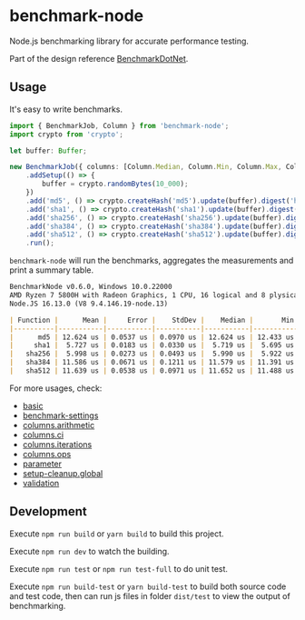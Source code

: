 # benchmark-node

Node.js benchmarking library for accurate performance testing.

Part of the design reference [BenchmarkDotNet].

[benchmarkdotnet]: https://github.com/dotnet/BenchmarkDotNet

## Usage

It's easy to write benchmarks.

```ts
import { BenchmarkJob, Column } from 'benchmark-node';
import crypto from 'crypto';

let buffer: Buffer;

new BenchmarkJob({ columns: [Column.Median, Column.Min, Column.Max, Column.Ops] })
    .addSetup(() => {
        buffer = crypto.randomBytes(10_000);
    })
    .add('md5', () => crypto.createHash('md5').update(buffer).digest('hex'))
    .add('sha1', () => crypto.createHash('sha1').update(buffer).digest('hex'))
    .add('sha256', () => crypto.createHash('sha256').update(buffer).digest('hex'))
    .add('sha384', () => crypto.createHash('sha384').update(buffer).digest('hex'))
    .add('sha512', () => crypto.createHash('sha512').update(buffer).digest('hex'))
    .run();
```

`benchmark-node` will run the benchmarks, aggregates the measurements and print a summary table.

```md
BenchmarkNode v0.6.0, Windows 10.0.22000
AMD Ryzen 7 5800H with Radeon Graphics, 1 CPU, 16 logical and 8 plysical cores
Node.JS 16.13.0 (V8 9.4.146.19-node.13)

| Function |      Mean |     Error |    StdDev |    Median |       Min |       Max |    Op/s |
|----------|-----------|-----------|-----------|-----------|-----------|-----------|---------|
|      md5 | 12.624 us | 0.0537 us | 0.0970 us | 12.624 us | 12.433 us | 12.766 us |  79,216 |
|     sha1 |  5.727 us | 0.0183 us | 0.0330 us |  5.719 us |  5.695 us |  5.815 us | 174,610 |
|   sha256 |  5.998 us | 0.0273 us | 0.0493 us |  5.990 us |  5.922 us |  6.065 us | 166,729 |
|   sha384 | 11.586 us | 0.0671 us | 0.1211 us | 11.579 us | 11.391 us | 11.809 us |  86,310 |
|   sha512 | 11.639 us | 0.0538 us | 0.0971 us | 11.652 us | 11.488 us | 11.826 us |  85,919 |
```

For more usages, check:
- [basic]
- [benchmark-settings]
- [columns.arithmetic]
- [columns.ci]
- [columns.iterations]
- [columns.ops]
- [parameter]
- [setup-cleanup.global]
- [validation]

[basic]: https://github.com/yifanwww/benchmark-node/blob/main/test/features/basic.ts
[benchmark-settings]: https://github.com/yifanwww/benchmark-node/blob/main/test/features/benchmark-settings.ts
[columns.arithmetic]: https://github.com/yifanwww/benchmark-node/blob/main/test/features/columns.arithmetic.ts
[columns.ci]: https://github.com/yifanwww/benchmark-node/blob/main/test/features/columns.ci.ts
[columns.iterations]: https://github.com/yifanwww/benchmark-node/blob/main/test/features/columns.iterations.ts
[columns.ops]: https://github.com/yifanwww/benchmark-node/blob/main/test/features/columns.ops.ts
[parameter]: https://github.com/yifanwww/benchmark-node/blob/main/test/features/parameter.ts
[setup-cleanup.global]: https://github.com/yifanwww/benchmark-node/blob/main/test/features/setup-cleanup.global.ts
[validation]: https://github.com/yifanwww/benchmark-node/blob/main/test/features/validation.ts

## Development

Execute `npm run build` or `yarn build` to build this project.

Execute `npm run dev` to watch the building.

Execute `npm run test` or `npm run test-full` to do unit test.

Execute `npm run build-test` or `yarn build-test` to build both source code and test code,
then can run js files in folder `dist/test` to view the output of benchmarking.
